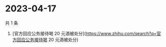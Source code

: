 # 2023-04-17

共 1 条

<!-- BEGIN ZHIHUSEARCH -->
<!-- 最后更新时间 Mon Apr 17 2023 00:07:42 GMT+0800 (China Standard Time) -->
1. [官方回应公务接待喝 20 元酒被处分](https://www.zhihu.com/search?q=官方回应公务接待喝 20 元酒被处分)
<!-- END ZHIHUSEARCH -->
